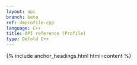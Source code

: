 ```yaml
---
layout: api
branch: beta
ref: dmprofile-cpp
language: C++
title: API reference (Profile)
type: Defold C++
---
```

{% include anchor_headings.html html=content %}